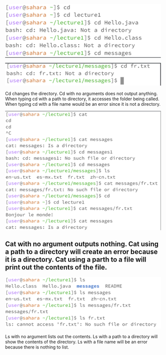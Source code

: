 ![Image](cd.png)

![Image](cd2.png)

Cd changes the directory. Cd with no arguments does not output anything. When typing cd with a path to directory, it accesses the folder being called. When typing cd with a file name would be an error since it is not a directory.


![Image](cat.png)


Cat with no argument outputs nothing. Cat using a path to a directory will create an error because it is a directory. Cat using a parth to a file will print out the contents of the file.
---

![Image](ls.png)

Ls with no argument lists out the contents. Ls with a path to a directory will show the contents of the directory. Ls with a file name will be an error because there is nothing to list.
